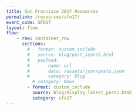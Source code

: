 ```yaml
---
title: San Francisco 2017 Resources
permalink: /resources/sfo17/
event_code: SFO17
layout: flow
flow:
    - row: container_row
      sections:
        # - format: custom_include
        #   source: blog/post_search.html
        #   payload:
        #       name: url
        #       data: /assets/json/posts.json
        #       category: Blog
          # category: News
        - format: custom_include
          source: blog/display_latest_posts.html
          category: sfo17
---
```

